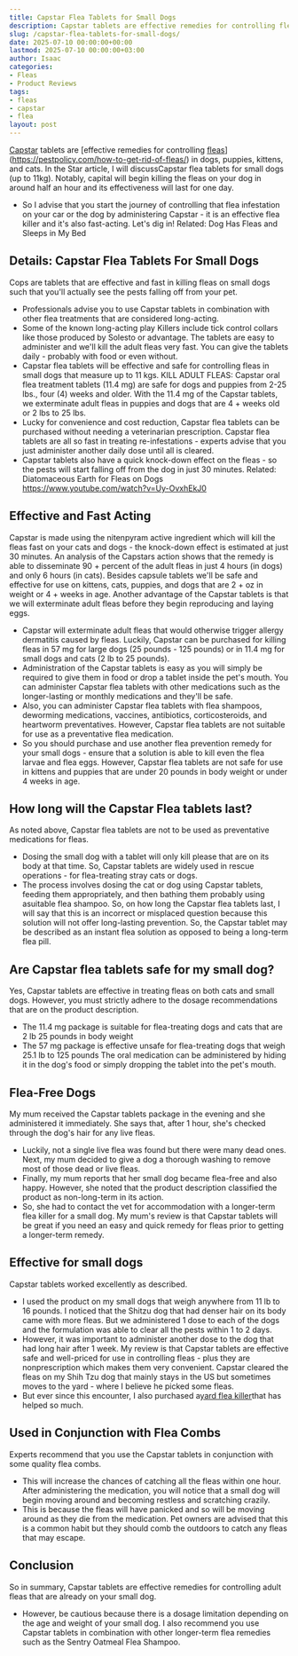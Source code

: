 ```yaml
---
title: Capstar Flea Tablets for Small Dogs
description: Capstar tablets are effective remedies for controlling fleashttpspestpolicy.comhow-to-get-rid-of-fleas in dogs, puppies, kittens, and cats.
slug: /capstar-flea-tablets-for-small-dogs/
date: 2025-07-10 00:00:00+00:00
lastmod: 2025-07-10 00:00:00+03:00
author: Isaac
categories:
- Fleas
- Product Reviews
tags:
- fleas
- capstar
- flea
layout: post
---
```

[Capstar](https://pestpolicy.com/capstar-flea-tablets-for-large-dogs/) tablets are
[effective remedies for controlling [fleas](https://pestpolicy.com/capstar-flea-treatment-reviews/)](https://pestpolicy.com/how-to-get-rid-of-fleas/)
in dogs, puppies, kittens, and cats. In the Star article, I will discussCapstar flea tablets for small dogs (up to 11kg).
Notably, capital will begin killing the fleas on your dog in around half an hour and its effectiveness will last for one day.
- So I advise that you start the journey of controlling that flea infestation on your car or the dog by administering Capstar - it is an effective flea killer and it's also fast-acting.
Let's dig in!
Related:
Dog Has Fleas and Sleeps in My Bed
## Details: Capstar Flea Tablets For Small Dogs
Cops are tablets that are effective and fast in killing fleas on small dogs such that you'll actually see the pests falling off from your pet.
- Professionals advise you to use Capstar tablets in combination with other flea treatments that are considered long-acting.
- Some of the known long-acting play Killers include tick control collars like those produced by Solesto or advantage.
The tablets are easy to administer and we'll kill the adult fleas very fast. You can give the tablets daily - probably with food or even without.
- Capstar flea tablets will be effective and safe for controlling fleas in small dogs that measure up to 11 kgs.
KILL ADULT FLEAS: Capstar oral flea treatment tablets (11.4 mg) are safe for dogs and puppies from 2-25 lbs., four (4) weeks and older.
With the 11.4 mg of the Capstar tablets, we exterminate adult fleas in puppies and dogs that are 4 + weeks old or 2 lbs to 25 lbs.
- Lucky for convenience and cost reduction, Capstar flea tablets can be purchased without needing a veterinarian prescription.
Capstar flea tablets are all so fast in treating re-infestations - experts advise that you just administer another daily dose until all is cleared.
- Capstar tablets also have a quick knock-down effect on the fleas - so the pests will start falling off from the dog in just 30 minutes.
Related:
Diatomaceous Earth for Fleas on Dogs
https://www.youtube.com/watch?v=Uy-OvxhEkJ0
## Effective and Fast Acting
Capstar is made using the nitenpyram active ingredient which will kill the fleas fast on your cats and dogs - the knock-down effect is estimated at just 30 minutes.
An analysis of the Capstars action shows that the remedy is able to disseminate 90 + percent of the adult fleas in just 4 hours (in dogs) and only 6 hours (in cats).
Besides capsule tablets we'll be safe and effective for use on kittens, cats, puppies, and dogs that are 2 + oz in weight or 4 + weeks in age.
Another advantage of the Capstar tablets is that we will exterminate adult fleas before they begin reproducing and laying eggs.
- Capstar will exterminate adult fleas that would otherwise trigger allergy dermatitis caused by fleas.
Luckily, Capstar can be purchased for killing fleas in 57 mg for large dogs (25 pounds - 125 pounds) or in 11.4 mg for small dogs and cats (2 lb to 25 pounds).
- Administration of the Capstar tablets is easy as you will simply be required to give them in food or drop a tablet inside the pet's mouth.
You can administer Capstar flea tablets with other medications such as the longer-lasting or monthly medications and they'll be safe.
- Also, you can administer Capstar flea tablets with flea shampoos, deworming medications, vaccines, antibiotics, corticosteroids, and heartworm preventatives.
However, Capstar flea tablets are not suitable for use as a preventative flea medication.
- So you should purchase and use another flea prevention remedy for your small dogs - ensure that a solution is able to kill even the flea larvae and flea eggs.
However, Capstar flea tablets are not safe for use in kittens and puppies that are under 20 pounds in body weight or under 4 weeks in age.
## How long will the Capstar Flea tablets last?
As noted above, Capstar flea tablets are not to be used as preventative medications for fleas.
- Dosing the small dog with a tablet will only kill please that are on its body at that time.
So, Capstar tablets are widely used in rescue operations - for flea-treating stray cats or dogs.
- The process involves dosing the cat or dog using Capstar tablets, feeding them appropriately, and then bathing them probably using asuitable flea shampoo.
So, on how long the Capstar flea tablets last, I will say that this is an incorrect or misplaced question because this solution will not offer long-lasting prevention.
So, the Capstar tablet may be described as an instant flea solution as opposed to being a long-term flea pill.
## Are Capstar flea tablets safe for my small dog?
Yes, Capstar tablets are effective in treating fleas on both cats and small dogs.
However, you must strictly adhere to the dosage recommendations that are on the product description.
- The 11.4 mg package is suitable for flea-treating dogs and cats that are 2 lb 25 pounds in body weight
- The 57 mg package is effective unsafe for flea-treating dogs that weigh 25.1 lb to 125 pounds
The oral medication can be administered by hiding it in the dog's food or simply dropping the tablet into the pet's mouth.
## Flea-Free Dogs
My mum received the Capstar tablets package in the evening and she administered it immediately.
She says that, after 1 hour, she's checked through the dog's hair for any live fleas.
- Luckily, not a single live flea was found but there were many dead ones.
Next, my mum decided to give a dog a thorough washing to remove most of those dead or live fleas.
- Finally, my mum reports that her small dog became flea-free and also happy.
However, she noted that the product description classified the product as non-long-term in its action.
- So, she had to contact the vet for accommodation with a longer-term flea killer for a small dog.
My mum's review is that Capstar tablets will be great if you need an easy and quick remedy for fleas prior to getting a longer-term remedy.
## Effective for small dogs
Capstar tablets worked excellently as described.
- I used the product on my small dogs that weigh anywhere from 11 lb to 16 pounds.
I noticed that the Shitzu dog that had denser hair on its body came with more fleas.
But we administered 1 dose to each of the dogs and the formulation was able to clear all the pests within 1 to 2 days.
- However, it was important to administer another dose to the dog that had long hair after 1 week.
My review is that Capstar tablets are effective safe and well-priced for use in controlling fleas - plus they are nonprescription which makes them very convenient.
Capstar cleared the fleas on my Shih Tzu dog that mainly stays in the US but sometimes moves to the yard - where I believe he picked some fleas.
- But ever since this encounter, I also purchased a[yard flea killer](https://pestpolicy.com/best-flea-spray-for-yard/)that has helped so much.
## Used in Conjunction with Flea Combs
Experts recommend that you use the Capstar tablets in conjunction with some quality flea combs.
- This will increase the chances of catching all the fleas within one hour.
After administering the medication, you will notice that a small dog will begin moving around and becoming restless and scratching crazily.
- This is because the fleas will have panicked and so will be moving around as they die from the medication.
Pet owners are advised that this is a common habit but they should comb the outdoors to catch any fleas that may escape.
## Conclusion
So in summary, Capstar tablets are effective remedies for controlling adult fleas that are already on your small dog.
- However, be cautious because there is a dosage limitation depending on the age and weight of your small dog.
I also recommend you use Capstar tablets in combination with other longer-term flea remedies such as the Sentry Oatmeal Flea Shampoo.